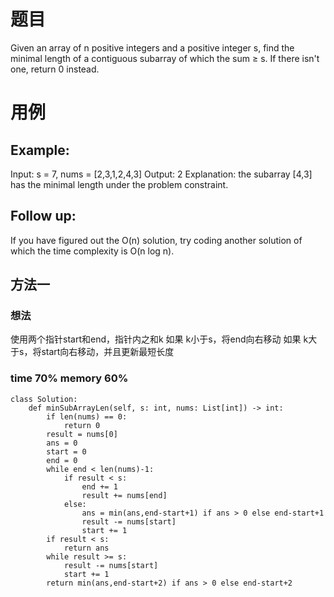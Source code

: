 # 题目
Given an array of n positive integers and a positive integer s, find the minimal length of a contiguous subarray of which the sum ≥ s. If there isn't one, return 0 instead.
# 用例
## Example: 

Input: s = 7, nums = [2,3,1,2,4,3]
Output: 2
Explanation: the subarray [4,3] has the minimal length under the problem constraint.
## Follow up:
If you have figured out the O(n) solution, try coding another solution of which the time complexity is O(n log n).
## 方法一
### 想法
使用两个指针start和end，指针内之和k
如果 k小于s，将end向右移动
如果 k大于s，将start向右移动，并且更新最短长度
### time 70%  memory 60%
```
class Solution:
    def minSubArrayLen(self, s: int, nums: List[int]) -> int:
        if len(nums) == 0:
            return 0
        result = nums[0]
        ans = 0
        start = 0
        end = 0
        while end < len(nums)-1:
            if result < s:
                end += 1
                result += nums[end]
            else:
                ans = min(ans,end-start+1) if ans > 0 else end-start+1
                result -= nums[start]
                start += 1
        if result < s:
            return ans
        while result >= s:
            result -= nums[start]
            start += 1
        return min(ans,end-start+2) if ans > 0 else end-start+2

```
